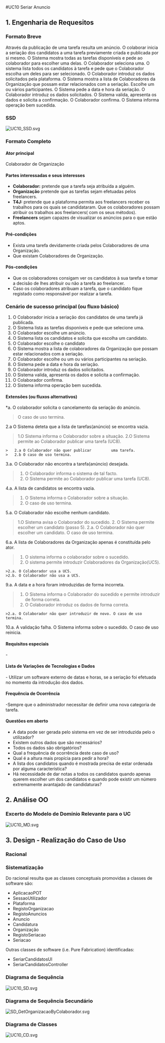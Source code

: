 #UC10 Seriar Anuncio## 1. Engenharia de Requesitos### Formato BreveAtravés da publicação de uma tarefa resulta um anúncio. O colaborar inicia a seriação dos candidatos a uma tarefa previamente criada e publicada por si mesmo. O Sistema mostra todas as tarefas disponíveis e pede ao colaborador para escolher uma delas. O Colaborador seleciona uma. O sistema lista todos os candidatos à tarefa e pede que o Colaborador escolha um deles para ser selecionado. O Colaborador introduz os dados solicitados pela plataforma. O Sistema mostra a lista de Colaboradores da Organização que possam estar relacionados com a seriação. Escolhe um ou vários participantes. O Sistema pede a data e hora da seriação. O Colaborador introduz os dados solicitados. O Sistema valida, apresenta os dados e solicita a confirmação. O Colaborador confirma. O Sistema informa operação bem sucedida.### SSD![UC10_SSD.svg](UC10_SSD.svg)### Formato Completo#### Ator principalColaborador de Organização#### Partes interessadas e seus interesses* **Colaborador:** pretende que a tarefa seja atribuída a alguém.* **Organização** pretende que as tarefas sejam efetuadas pelos freelancers.* **T4J:** pretende que a plataforma permita aos freelancers receber os trabalhos para os quais se candidataram. Que os colaboradores possam atribuir os trabalhos aos freelancers( com os seus métodos).* **Freelancers** sejam capazes de visualizar os anúncios para o que estão aptos.#### Pré-condições* Exista uma tarefa devidamente criada pelos Colaboradores de uma Organização.* Que existam Colaboradores de Organização.#### Pós-condições* Que os colaboradores consigam ver os candidatos à sua tarefa e tomar a decisão de lhes atribuir ou não a tarefa ao freelancer.* Caso os colaboradores atribuam a tarefa, que o candidato fique registado como responsável por realizar a tarefa.### Cenário de sucesso principal (ou fluxo básico)1. O Colaborador inicia a seriação dos candidatos de uma tarefa já publicada.2. O Sistema lista as tarefas disponíveis e pede que selecione uma.3. O Colaborador escolhe um anúncio.4. O Sistema lista os candidatos e solicita que escolha um candidato. 5. O Colaborador escolhe o candidato6. O Sistema mostra a lista de colaboradores da Organização que possam estar relacionados com a seriação.7. O Colaborador escolhe ou um ou vários participantes na seriação.8. O Sistema pede a data e hora da seriação.9. O Colaborador introduz os dados solicitados.10. O Sistema valida, apresenta os dados e solicita a confirmação.11. O Colaborador confirma.12. O Sistema informa operação bem sucedida.#### Extensões (ou fluxos alternativos)*a. O colaborador solicita o cancelamento da seriação do anúncio.>	O caso de uso termina.2.a O Sistema deteta que a lista de tarefas(anúncio) se encontra vazia.>	1.O Sistema informa o Colaborador sobre a situação.>	2.O Sistema permite ao Colaborador publicar uma tarefa (UC8).>	>	2.a O Colaborador não quer publicar 		uma tarefa.	>	2.b O caso de uso termina.3.a. O Colaborador não encontra a tarefa(anúncio) desejada.>	1. O Colaborador informa o sistema de tal facto.>	2. O Sistema permite ao Colaborador publicar uma tarefa (UC8).4.a. A lista de candidatos se encontra vazia.> 	1. O Sistema informa o Colaborador sobre a situação.>	2. O caso de uso termina.5.a. O Colaborador não escolhe nenhum candidato.>	1.O Sistema avisa o Colaborador do sucedido.>	2. O Sistema permite escolher um candidato (passo 5).>	2.a. O Colaborador não quer escolher um candidato. O caso de uso termina.6.a. A lista de Colaboradores da Organização apenas é constituída pelo ator.>	1. O sistema informa o colaborador sobre o sucedido.>	2. O sistema permite introduzir Colaboradores da Organização(UC5).>	>2.a. O Colaborador usa a UC5.	>2.b. O Colaborador não usa a UC5.9.a. A data e a hora foram introduzidas de forma incorreta.>	1. O Sistema informa o Colaborador do sucedido e permite introduzir de forma correta.>	2. O Colaborador introduz os dados de forma correta.>	>2.a. O Colaborador não quer introduzir de novo. O caso de uso termina.10.a. A validação falha. O Sistema informa sobre o sucedido. O caso de uso reinicia.#### Requisitos especiais\-#### Lista de Variações de Tecnologias e Dados\- Utilizar um software externo de datas e horas, se a seriação foi efetuada no momento da introdução dos dados.#### Frequência de Ocorrência\-Sempre que o administrador necessitar de definir uma nova categoria de tarefa.#### Questões em aberto* A data pode ser gerada pelo sistema em vez de ser introduzida pelo o utilizador?* Existem outros dados que são necessários?* Todos os dados são obrigatórios?* Qual a frequência de ocorrência deste caso de uso?* Qual é a altura mais propícia para pedir a hora?* A lista dos candidatos quando é mostrada precisa de estar ordenada por alguma característica?* Há necessidade de dar notas a todos os candidatos quando apenas querem escolher um dos candidatos e quando pode existir um número extremamente avantajado de candidaturas? ## 2. Análise OO### Excerto do Modelo de Domínio Relevante para o UC![UC10_MD.svg](UC10_MD.svg)## 3. Design - Realização do Caso de Uso### Racional### Sistematização ## Do racional resulta que as classes conceptuais promovidas a classes de software são: * AplicacaoPOT * SessaoUtilizador * Plataforma * RegistoOrganizacao * RegistoAnuncios * Anuncio * Candidatura * Organização * RegistoSeriacao * SeriacaoOutras classes de software (i.e. Pure Fabrication) identificadas:   * SeriarCandidatosUI * SeriarCandidatosController###	Diagrama de Sequência![UC10_SD.svg](UC10_SD.svg)###	Diagrama de Sequência Secundário![SD_GetOrganizacaoByColaborador.svg](SD_GetOrganizacaoByColaborador.svg)###	Diagrama de Classes![UC10_CD.svg](UC10_CD.svg)